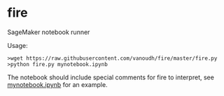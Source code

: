 # fire
SageMaker notebook runner

Usage:

    >wget https://raw.githubusercontent.com/vanoudh/fire/master/fire.py
    >python fire.py mynotebook.ipynb
    
The notebook should include special comments for fire to interpret, see [mynotebook.ipynb](mynotebook.ipynb) for an example.
